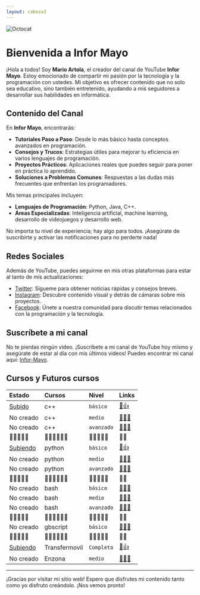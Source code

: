 ```yaml
---
layout: cabeza3
---
```


![Octocat](https://yt3.ggpht.com/k7A3O2CifD373P1Fw-92W_F1xMTbtTjnHzgNj_VsXiz3DL3GQjcggN5Jb4ccV6cBMRSioj6WOA=s88-c-k-c0x00ffffff-no-rj)

# Bienvenida a Infor Mayo

¡Hola a todos! Soy **Mario Artola**, el creador del canal de YouTube **Infor Mayo**. Estoy emocionado de compartir mi pasión por la tecnología y la programación con ustedes. Mi objetivo es ofrecer contenido que no solo sea educativo, sino también entretenido, ayudando a mis seguidores a desarrollar sus habilidades en informática.

## Contenido del Canal

En **Infor Mayo**, encontrarás:

- **Tutoriales Paso a Paso**: Desde lo más básico hasta conceptos avanzados en programación.
- **Consejos y Trucos**: Estrategias útiles para mejorar tu eficiencia en varios lenguajes de programación.
- **Proyectos Prácticos**: Aplicaciones reales que puedes seguir para poner en práctica lo aprendido.
- **Soluciones a Problemas Comunes**: Respuestas a las dudas más frecuentes que enfrentan los programadores.

Mis temas principales incluyen:

- **Lenguajes de Programación**: Python, Java, C++.
- **Áreas Especializadas**: Inteligencia artificial, machine learning, desarrollo de videojuegos y desarrollo web.

No importa tu nivel de experiencia; hay algo para todos. ¡Asegúrate de suscribirte y activar las notificaciones para no perderte nada!

## Redes Sociales

Además de YouTube, puedes seguirme en mis otras plataformas para estar al tanto de mis actualizaciones:

- [Twitter](https://twitter.com/MarioArtola15): Sígueme para obtener noticias rápidas y consejos breves.
- [Instagram](https://www.instagram.com/infor_mayo): Descubre contenido visual y detrás de cámaras sobre mis proyectos.
- [Facebook](https://www.facebook.com/groups/430222984636303): Únete a nuestra comunidad para discutir temas relacionados con la programación y la tecnología.
## Suscríbete a mi canal

No te pierdas ningún video. ¡Suscríbete a mi canal de YouTube hoy mismo y asegúrate de estar al día con mis últimos videos! Puedes encontrar mi canal aquí: [Infor-Mayo](https://www.youtube.com/channel/UC91YVQo46w3z1ZZJH-5tb5Q?sub_confirmation=1).

## Cursos y Futuros cursos

| Estado       | Cursos   | Nivel      | Links      |
|:-------------|:---------|:-----------|:--------------|
| [Subido](https://youtube.com/playlist?list=PL9Lgme4PR4XA6vEINnWImbZq2kXyRPgev)       | c++      | `básico`   | [🔗👍](./cursos/c++_basico/1-curso-basico-c++.md)   |
| No creado    | c++      | `medio`    | [🔗🙅‍♂️](./)   |
| No creado    | c++      | `avanzado` | [🔗🙅‍♂️](./)   |
|   🔽🔽🔽🔽🔽       |      🔽🔽🔽🔽🔽🔽   |      🔽🔽🔽🔽🔽     |       🔽🔽         |
| [Subiendo](https://youtube.com/playlist?list=PL9Lgme4PR4XAJn7GkXBBTpnxWRGyQGMPU)   | python   | `básico`   | [🔗👍](./cursos/python_basico/1-curso-basico-python.md)   |
| No creado    | python   | `medio`    | [🔗🙅‍♂️](./)   |
| No creado    | python   | `avanzado` | [🔗🙅‍♂️](./)   |
|        🔽🔽🔽🔽🔽      |      🔽🔽🔽🔽🔽🔽    |      🔽🔽🔽🔽🔽      |  🔽🔽 |
| No creado    | bash     | `básico`   | [🔗🙅‍♂️](./)   |
| No creado    | bash     | `medio`    | [🔗🙅‍♂️](./)   |
| No creado    | bash     | `avanzado` | [🔗🙅‍♂️](./)   |
|     🔽🔽🔽🔽🔽         |     🔽🔽🔽🔽🔽🔽     |       🔽🔽🔽🔽🔽     | 🔽🔽  |
| No creado    | gbscript | `básico`   | [🔗🙅‍♂️](./)   |
|     🔽🔽🔽🔽🔽         |     🔽🔽🔽🔽🔽🔽     |       🔽🔽🔽🔽🔽     | 🔽🔽  |
| [Subiendo](https://youtube.com/playlist?list=PL9Lgme4PR4XDbaGv87gfR5AupKot9yf5Z)      | Transfermovil | `Completo`| [🔗👍](./cursos/transfermovil/curso-completo-transfermovil.md)   |
| No creado    | Enzona      | `medio`    | [🔗🙅‍♂️](./)   |



* * *

¡Gracias por visitar mi sitio web! Espero que disfrutes mi contenido tanto como yo disfruto creándolo. ¡Nos vemos pronto!

